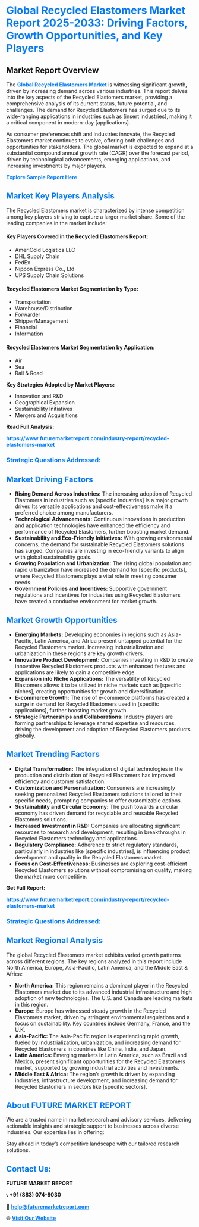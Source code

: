 <h1 style="color: #007BFF;">Global Recycled Elastomers Market Report 2025-2033: Driving Factors, Growth Opportunities, and Key Players</h1>

<section id="overview">
<h2>Market Report Overview</h2>
<p>The <a href="https://www.futuremarketreport.com/industry-report/recycled-elastomers-market" style="color: #007BFF; text-decoration: none;"><strong>Global Recycled Elastomers Market</strong></a> is witnessing significant growth, driven by increasing demand across various industries. This report delves into the key aspects of the Recycled Elastomers market, providing a comprehensive analysis of its current status, future potential, and challenges. The demand for Recycled Elastomers has surged due to its wide-ranging applications in industries such as [insert industries], making it a critical component in modern-day [applications].</p>
<p>As consumer preferences shift and industries innovate, the Recycled Elastomers market continues to evolve, offering both challenges and opportunities for stakeholders. The global market is expected to expand at a substantial compound annual growth rate (CAGR) over the forecast period, driven by technological advancements, emerging applications, and increasing investments by major players.</p>
</section>

<section id="overview">
<p><a href="https://www.futuremarketreport.com/request-sample/reportId=33177" style="color: #007BFF; text-decoration: none;"><strong>Explore Sample Report Here</strong></a></p>
</section>

<section id="key-players">
<h2 style="color: #007BFF;">Market Key Players Analysis</h2>
<p>The Recycled Elastomers market is characterized by intense competition among key players striving to capture a larger market share. Some of the leading companies in the market include:</p>
<h4>Key Players Covered in the Recycled Elastomers Report:</h4>
<ul><li>AmeriCold Logistics LLC</li><li>DHL Supply Chain</li><li>FedEx</li><li>Nippon Express Co., Ltd</li><li>UPS Supply Chain Solutions</li></ul>
<h4>Recycled Elastomers Market Segmentation by Type:</h4>
<ul><li>Transportation</li><li>Warehouse/Distribution</li><li>Forwarder</li><li>Shipper/Management</li><li>Financial</li><li>Information</li></ul>

<h4>Recycled Elastomers Market Segmentation by Application:</h4>
<ul><li>Air</li><li>Sea</li><li>Rail &amp; Road</li></ul>
<p><strong>Key Strategies Adopted by Market Players:</strong></p>
<ul>
<li>Innovation and R&D</li>
<li>Geographical Expansion</li>
<li>Sustainability Initiatives</li>
<li>Mergers and Acquisitions</li>
</ul>
</section>

<section>
<p><strong>Read Full Analysis: </strong></p><a href="https://www.futuremarketreport.com/industry-report/recycled-elastomers-market" style="color: #007BFF; text-decoration: none;"><strong>https://www.futuremarketreport.com/industry-report/recycled-elastomers-market</strong></a>
<h3 style="color: #007BFF;">Strategic Questions Addressed:</h3>
</section>

<section id="driving-factors">
<h2 style="color: #007BFF;">Market Driving Factors</h2>
<ul>
<li><strong>Rising Demand Across Industries:</strong> The increasing adoption of Recycled Elastomers in industries such as [specific industries] is a major growth driver. Its versatile applications and cost-effectiveness make it a preferred choice among manufacturers.</li>
<li><strong>Technological Advancements:</strong> Continuous innovations in production and application technologies have enhanced the efficiency and performance of Recycled Elastomers, further boosting market demand.</li>
<li><strong>Sustainability and Eco-Friendly Initiatives:</strong> With growing environmental concerns, the demand for sustainable Recycled Elastomers solutions has surged. Companies are investing in eco-friendly variants to align with global sustainability goals.</li>
<li><strong>Growing Population and Urbanization:</strong> The rising global population and rapid urbanization have increased the demand for [specific products], where Recycled Elastomers plays a vital role in meeting consumer needs.</li>
<li><strong>Government Policies and Incentives:</strong> Supportive government regulations and incentives for industries using Recycled Elastomers have created a conducive environment for market growth.</li>
</ul>
</section>

<section id="growth-opportunities">
<h2 style="color: #007BFF;">Market Growth Opportunities</h2>
<ul>
<li><strong>Emerging Markets:</strong> Developing economies in regions such as Asia-Pacific, Latin America, and Africa present untapped potential for the Recycled Elastomers market. Increasing industrialization and urbanization in these regions are key growth drivers.</li>
<li><strong>Innovative Product Development:</strong> Companies investing in R&D to create innovative Recycled Elastomers products with enhanced features and applications are likely to gain a competitive edge.</li>
<li><strong>Expansion into Niche Applications:</strong> The versatility of Recycled Elastomers allows it to be utilized in niche markets such as [specific niches], creating opportunities for growth and diversification.</li>
<li><strong>E-commerce Growth:</strong> The rise of e-commerce platforms has created a surge in demand for Recycled Elastomers used in [specific applications], further boosting market growth.</li>
<li><strong>Strategic Partnerships and Collaborations:</strong> Industry players are forming partnerships to leverage shared expertise and resources, driving the development and adoption of Recycled Elastomers products globally.</li>
</ul>
</section>

<section id="trending-factors">
<h2 style="color: #007BFF;">Market Trending Factors</h2>
<ul>
<li><strong>Digital Transformation:</strong> The integration of digital technologies in the production and distribution of Recycled Elastomers has improved efficiency and customer satisfaction.</li>
<li><strong>Customization and Personalization:</strong> Consumers are increasingly seeking personalized Recycled Elastomers solutions tailored to their specific needs, prompting companies to offer customizable options.</li>
<li><strong>Sustainability and Circular Economy:</strong> The push towards a circular economy has driven demand for recyclable and reusable Recycled Elastomers solutions.</li>
<li><strong>Increased Investment in R&D:</strong> Companies are allocating significant resources to research and development, resulting in breakthroughs in Recycled Elastomers technology and applications.</li>
<li><strong>Regulatory Compliance:</strong> Adherence to strict regulatory standards, particularly in industries like [specific industries], is influencing product development and quality in the Recycled Elastomers market.</li>
<li><strong>Focus on Cost-Effectiveness:</strong> Businesses are exploring cost-efficient Recycled Elastomers solutions without compromising on quality, making the market more competitive.</li>
</ul>
</section>

<section>
<p><strong>Get Full Report: </strong></p><a href="https://www.futuremarketreport.com/industry-report/recycled-elastomers-market" style="color: #007BFF; text-decoration: none;"><strong>https://www.futuremarketreport.com/industry-report/recycled-elastomers-market</strong></a>
<h3 style="color: #007BFF;">Strategic Questions Addressed:</h3>
</section>


<section id="regional-analysis">
<h2 style="color: #007BFF;">Market Regional Analysis</h2>
<p>The global Recycled Elastomers market exhibits varied growth patterns across different regions. The key regions analyzed in this report include North America, Europe, Asia-Pacific, Latin America, and the Middle East & Africa:</p>
<ul>
<li><strong>North America:</strong> This region remains a dominant player in the Recycled Elastomers market due to its advanced industrial infrastructure and high adoption of new technologies. The U.S. and Canada are leading markets in this region.</li>
<li><strong>Europe:</strong> Europe has witnessed steady growth in the Recycled Elastomers market, driven by stringent environmental regulations and a focus on sustainability. Key countries include Germany, France, and the U.K.</li>
<li><strong>Asia-Pacific:</strong> The Asia-Pacific region is experiencing rapid growth, fueled by industrialization, urbanization, and increasing demand for Recycled Elastomers in countries like China, India, and Japan.</li>
<li><strong>Latin America:</strong> Emerging markets in Latin America, such as Brazil and Mexico, present significant opportunities for the Recycled Elastomers market, supported by growing industrial activities and investments.</li>
<li><strong>Middle East & Africa:</strong> The region’s growth is driven by expanding industries, infrastructure development, and increasing demand for Recycled Elastomers in sectors like [specific sectors].</li>
</ul>
</section>

<footer>
<h2 style="color: #007BFF;">About FUTURE MARKET REPORT</h2>
<p>We are a trusted name in market research and advisory services, delivering actionable insights and strategic support to businesses across diverse industries. Our expertise lies in offering:</p>

<p>Stay ahead in today’s competitive landscape with our tailored research solutions.</p>

<h2 style="color: #007BFF;">Contact Us:</h2>
<p><strong>FUTURE MARKET REPORT</strong></p>
<p>📞 <strong>+91 (883) 074-8030</strong></p>
<p>📧 <strong><a href="mailto:help@futuremarketreport.com" style="color: #007BFF;">help@futuremarketreport.com</a></strong></p>
<p>🌐 <strong><a href="https://www.futuremarketreport.com/" style="color: #007BFF;">Visit Our Website</a></strong></p>
</footer>